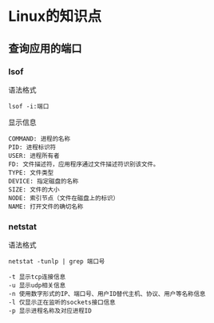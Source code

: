 # Linux的知识点

## 查询应用的端口
### lsof

语法格式
```
lsof -i:端口
```

显示信息
```
COMMAND: 进程的名称
PID: 进程标识符
USER: 进程所有者
FD: 文件描述符，应用程序通过文件描述符识别该文件。
TYPE: 文件类型
DEVICE: 指定磁盘的名称
SIZE: 文件的大小
NODE: 索引节点（文件在磁盘上的标识）
NAME: 打开文件的确切名称
```

### netstat

语法格式
```
netstat -tunlp | grep 端口号
```

```
-t 显示tcp连接信息
-u 显示udp相关信息
-n 使用数字形式的IP、端口号、用户ID替代主机、协议、用户等名称信息
-l 仅显示正在监听的sockets接口信息
-p 显示进程名称及对应进程ID
```
